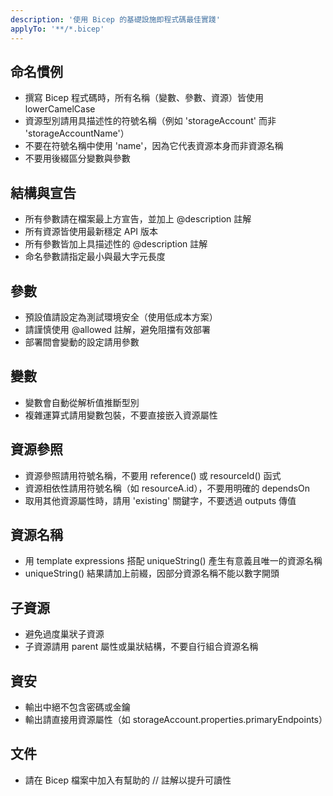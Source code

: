 ```yaml
---
description: '使用 Bicep 的基礎設施即程式碼最佳實踐'
applyTo: '**/*.bicep'
---
```


## 命名慣例

-   撰寫 Bicep 程式碼時，所有名稱（變數、參數、資源）皆使用 lowerCamelCase
-   資源型別請用具描述性的符號名稱（例如 'storageAccount' 而非 'storageAccountName'）
-   不要在符號名稱中使用 'name'，因為它代表資源本身而非資源名稱
-   不要用後綴區分變數與參數

## 結構與宣告

-   所有參數請在檔案最上方宣告，並加上 @description 註解
-   所有資源皆使用最新穩定 API 版本
-   所有參數皆加上具描述性的 @description 註解
-   命名參數請指定最小與最大字元長度

## 參數

-   預設值請設定為測試環境安全（使用低成本方案）
-   請謹慎使用 @allowed 註解，避免阻擋有效部署
-   部署間會變動的設定請用參數

## 變數

-   變數會自動從解析值推斷型別
-   複雜運算式請用變數包裝，不要直接嵌入資源屬性

## 資源參照

-   資源參照請用符號名稱，不要用 reference() 或 resourceId() 函式
-   資源相依性請用符號名稱（如 resourceA.id），不要用明確的 dependsOn
-   取用其他資源屬性時，請用 'existing' 關鍵字，不要透過 outputs 傳值

## 資源名稱

-   用 template expressions 搭配 uniqueString() 產生有意義且唯一的資源名稱
-   uniqueString() 結果請加上前綴，因部分資源名稱不能以數字開頭

## 子資源

-   避免過度巢狀子資源
-   子資源請用 parent 屬性或巢狀結構，不要自行組合資源名稱

## 資安

-   輸出中絕不包含密碼或金鑰
-   輸出請直接用資源屬性（如 storageAccount.properties.primaryEndpoints）

## 文件

-   請在 Bicep 檔案中加入有幫助的 // 註解以提升可讀性
